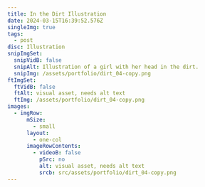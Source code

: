 ```yaml
---
title: In the Dirt Illustration
date: 2024-03-15T16:39:52.576Z
singleImg: true
tags:
  - post
disc: Illustration
snipImgSet:
  snipVidB: false
  snipAlt: Illustration of a girl with her head in the dirt.
  snipImg: /assets/portfolio/dirt_04-copy.png
ftImgSet:
  ftVidB: false
  ftAlt: visual asset, needs alt text
  ftImg: /assets/portfolio/dirt_04-copy.png
images:
  - imgRow:
      mSize:
        - small
      layout:
        - one-col
      imageRowContents:
        - videoB: false
          pSrc: no
          alt: visual asset, needs alt text
          srcb: src/assets/portfolio/dirt_04-copy.png
---
```

